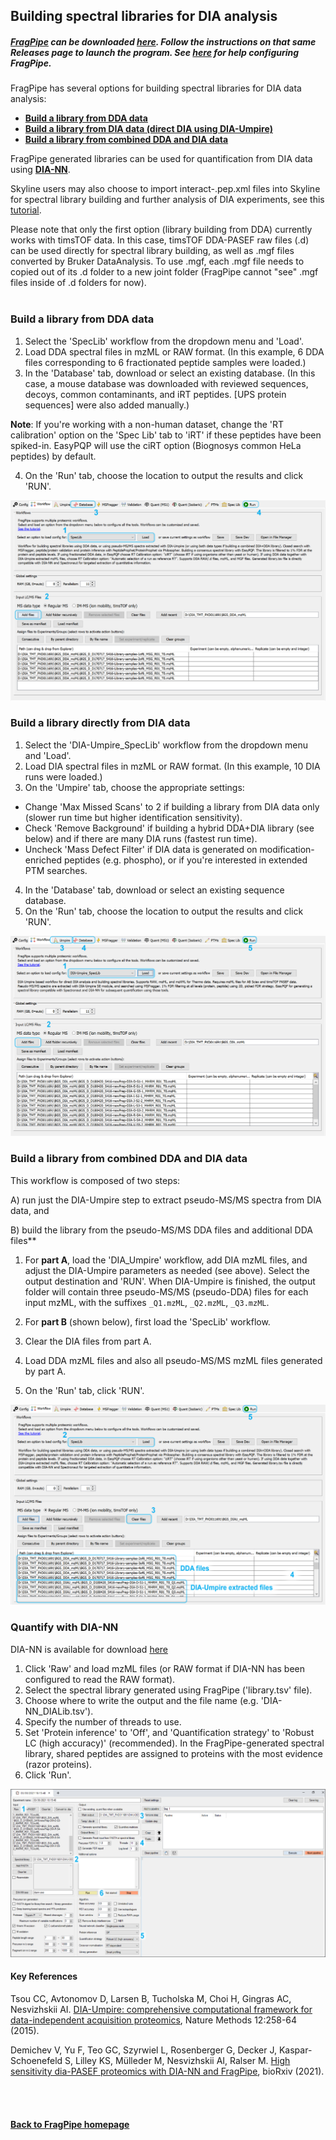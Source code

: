 ## Building spectral libraries for DIA analysis

##### [FragPipe](https://fragpipe.nesvilab.org) can be downloaded [here](https://github.com/Nesvilab/FragPipe/releases). Follow the instructions on that same Releases page to launch the program. See [here](https://msfragger.nesvilab.org/tutorial_fragpipe.html#configure-fragpipe) for help configuring FragPipe.

FragPipe has several options for building spectral libraries for DIA data analysis:

* **[Build a library from DDA data](https://msfragger.nesvilab.org/tutorial_DIA.html#build-a-library-from-dda-data)**
* **[Build a library from DIA data (direct DIA using DIA-Umpire)](https://msfragger.nesvilab.org/tutorial_DIA.html#build-a-library-directly-from-dia-data)**
* **[Build a library from combined DDA and DIA data](https://msfragger.nesvilab.org/tutorial_DIA.html#build-a-library-from-combined-dda-and-dia-data)**

FragPipe generated libraries can be used for quantification from DIA data using **[DIA-NN](https://msfragger.nesvilab.org/tutorial_DIA.html#quantify-with-dia-nn)**.

Skyline users may also choose to import interact-.pep.xml files into Skyline for spectral library building and further analysis of DIA experiments, see this [tutorial](https://msfragger.nesvilab.org/tutorial_skyline.html).

Please note that only the first option (library building from DDA) currently works with timsTOF data. In this case, timsTOF DDA-PASEF raw files (.d) can be used directly for spectral library building, as well as .mgf files converted by Bruker DataAnalysis. To use .mgf, each .mgf file needs to copied out of its .d folder to a new joint folder (FragPipe cannot "see" .mgf files inside of .d folders for now).
<br>
<br>

### Build a library from DDA data
1. Select the 'SpecLib' workflow from the dropdown menu and 'Load'.
2. Load DDA spectral files in mzML or RAW format. (In this example, 6 DDA files corresponding to 6 fractionated peptide samples were loaded.)
3. In the 'Database' tab, download or select an existing database. (In this case, a mouse database was downloaded with reviewed sequences, decoys, common contaminants, and iRT peptides. [UPS protein sequences] were also added manually.)

**Note**: If you're working with a non-human dataset, change the 'RT calibration' option on the 'Spec Lib' tab to 'iRT' if these peptides have been spiked-in. EasyPQP will use the ciRT option (Biognosys common HeLa peptides) by default.

4. On the 'Run' tab, choose the location to output the results and click 'RUN'.

![](https://raw.githubusercontent.com/Nesvilab/MSFragger/master/images/DIA-tutorial_DDALibOnly.png)
<br>


### Build a library directly from DIA data
1. Select the 'DIA-Umpire_SpecLib' workflow from the dropdown menu and 'Load'.
2. Load DIA spectral files in mzML or RAW format. (In this example, 10 DIA runs were loaded.)
3. On the 'Umpire' tab, choose the appropriate settings:
 - Change 'Max Missed Scans' to 2 if building a library from DIA data only (slower run time but higher identification sensitivity).
 - Check 'Remove Background' if building a hybrid DDA+DIA library (see below) and if there are many DIA runs (fastest run time).
 - Uncheck 'Mass Defect Filter' if DIA data is generated on modification-enriched peptides (e.g. phospho), or if you're interested in extended PTM searches.
4. In the 'Database' tab, download or select an existing sequence database.
5. On the 'Run' tab, choose the location to output the results and click 'RUN'.

![](https://raw.githubusercontent.com/Nesvilab/MSFragger/master/images/DIA-tutorial_DIAUmpireLib.png)
<br>


### Build a library from combined DDA and DIA data
This workflow is composed of two steps:

A) run just the DIA-Umpire step to extract pseudo-MS/MS spectra from DIA data, and

B) build the library from the pseudo-MS/MS DDA files and additional DDA files**


1. For **part A**, load the 'DIA_Umpire' workflow, add DIA mzML files, and adjust the DIA-Umpire parameters as needed (see above). Select the output destination and 'RUN'. When DIA-Umpire is finished, the output folder will contain three pseudo-MS/MS (pseudo-DDA) files for each input mzML, with the suffixes `_Q1.mzML`, `_Q2.mzML`, `_Q3.mzML`.
 
2. For **part B** (shown below), first load the 'SpecLib' workflow.
3. Clear the DIA files from part A.
4. Load DDA mzML files and also all pseudo-MS/MS mzML files generated by part A.
5. On the 'Run' tab, click 'RUN'.

![](https://raw.githubusercontent.com/Nesvilab/MSFragger/master/images/DIA-tutorial_CombinedLib.png)
<br>

### Quantify with DIA-NN
DIA-NN is available for download [here](https://github.com/vdemichev/DiaNN) 
<br>

1. Click 'Raw' and load mzML files (or RAW format if DIA-NN has been configured to read the RAW format).
2. Select the spectral library generated using FragPipe ('library.tsv' file).
3. Choose where to write the output and the file name (e.g. 'DIA-NN_DIALib.tsv').
4. Specify the number of threads to use.
5. Set 'Protein inference' to 'Off', and 'Quantification strategy' to 'Robust LC (high accuracy)' (recommended). In the FragPipe-generated spectral library, shared peptides are assigned to proteins with the most evidence (razor proteins).
6. Click 'Run'.

![](https://raw.githubusercontent.com/Nesvilab/MSFragger/master/images/DIA-tutorial_DIANN.png)
<br>

#### Key References
Tsou CC, Avtonomov D, Larsen B, Tucholska M, Choi H, Gingras AC, Nesvizhskii AI. [DIA-Umpire: comprehensive computational framework for data-independent acquisition proteomics](https://doi.org/10.1021/acs.analchem.9b04418), Nature Methods 12:258-64 (2015).

Demichev V, Yu F, Teo GC, Szyrwiel L, Rosenberger G, Decker J, Kaspar-Schoenefeld S, Lilley KS, Mülleder M, Nesvizhskii AI, Ralser M. [High sensitivity dia-PASEF proteomics with DIA-NN and FragPipe](https://www.biorxiv.org/content/10.1101/2021.03.08.434385v1.full), bioRxiv (2021).

<br>
<br>

#### [Back to FragPipe homepage](https://fragpipe.nesvilab.org/)
